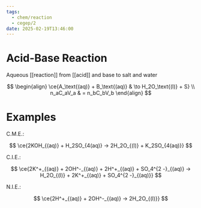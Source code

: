 ```yaml
---
tags:
  - chem/reaction
  - cegep/2
date: 2025-02-19T13:46:00
---
```


# Acid-Base Reaction

Aqueous [[reaction]] from [[acid]] and base to salt and water

$$
\begin{align}
\ce{A_\text{(aq)} + B_\text{(aq)} & \to H_2O_\text{(l)} + S} \\
n_aC_aV_a & = n_bC_bV_b
\end{align}
$$

# Examples

C.M.E.:

$$
\ce{2KOH_{(aq)} + H_2SO_{4(aq)} -> 2H_2O_{(l)} + K_2SO_{4(aq)}}
$$

C.I.E.:

$$
\ce{2K^+_{(aq)} + 2OH^-_{(aq)} + 2H^+_{(aq)} + SO_4^{2 -}_{(aq)} -> H_2O_{(l)} + 2K^+_{(aq)} + SO_4^{2 -}_{(aq)}}
$$

N.I.E.:

$$
\ce{2H^+_{(aq)} + 2OH^-_{(aq)} -> 2H_2O_{(l)}}
$$
